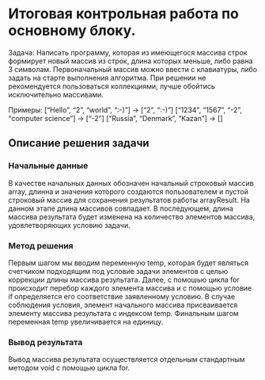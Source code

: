 # Итоговая контрольная работа по основному блоку.

Задача: Написать программу, которая из имеющегося массива строк формирует новый массив из строк, длина которых меньше, либо равна 3 символам. Первоначальный массив можно ввести с клавиатуры, либо задать на старте выполнения алгоритма. При решении не рекомендуется пользоваться коллекциями, лучше обойтись исключительно массивами.

Примеры: [“Hello”, “2”, “world”, “:-)”] → [“2”, “:-)”] [“1234”, “1567”, “-2”, “computer science”] → [“-2”] [“Russia”, “Denmark”, “Kazan”] → []

## Описание решения задачи

### Начальные данные

В качестве начальных данных обозначен начальный строковый массив array, длинна и значения которого создаются пользователем и пустой строковый массив для сохранения результатов работы arrayResult. На данном этапе длина массивов совпадает. В последующем, длина массива результата будет изменена на количество элементов массива, удовлетворяющих условию задачи.

### Метод решения

Первым шагом мы вводим переменную temp, которая будет являться счетчиком подходящим под условие задачи элементов с целью коррекции длины массива результата. Далее, с помошью цикла for происходит перебор каждого элемента массива и с помощью условие if определяется его соответствие заявленному условию. В случае соблюдения условия, элемент начального массива присваивается элементу массива результата с индексом temp. Финальным шагом переменная temp увеличивается на единицу.

### Вывод результата

Вывод массива результата осуществляется отдельным стандартным методом void с помощью цикла for.